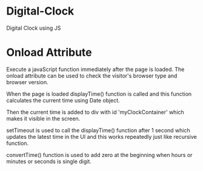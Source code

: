 # Digital-Clock
Digital Clock using JS


# Onload Attribute
Execute a javaScript function immediately after the page is loaded. The onload attribute can be used to check the visitor's browser type and browser version.

When the page is loaded displayTime() function is called and this function calculates the current time using Date object.

Then the current time is added to div with id 'myClockContainer' which makes it visible in the screen.

setTimeout is used to call the displayTime() function after 1 second which updates the latest time in the UI and this works repeatedly just like recursive function.

convertTime() function is used to add zero at the beginning when hours or minutes or seconds is single digit.